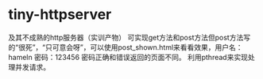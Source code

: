 # tiny-httpserver
及其不成熟的http服务器（实训产物）
可实现get方法和post方法但post方法写的“很死”，“只可意会呀”，可以使用post_shown.html来看看效果，用户名：hameln  密码：123456  密码正确和错误返回的页面不同。
利用pthread来实现处理并发请求。
